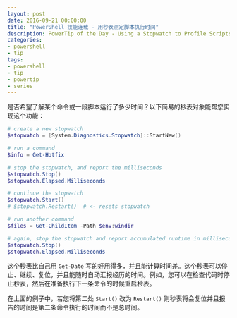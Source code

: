 ```yaml
---
layout: post
date: 2016-09-21 00:00:00
title: "PowerShell 技能连载 - 用秒表测定脚本执行时间"
description: PowerTip of the Day - Using a Stopwatch to Profile Scripts
categories:
- powershell
- tip
tags:
- powershell
- tip
- powertip
- series
---
```

是否希望了解某个命令或一段脚本运行了多少时间？以下简易的秒表对象能帮您实现这个功能：

```powershell
# create a new stopwatch
$stopwatch = [System.Diagnostics.Stopwatch]::StartNew()

# run a command
$info = Get-Hotfix

# stop the stopwatch, and report the milliseconds
$stopwatch.Stop()
$stopwatch.Elapsed.Milliseconds

# continue the stopwatch
$stopwatch.Start()
# $stopwatch.Restart()  # <- resets stopwatch

# run another command
$files = Get-ChildItem -Path $env:windir

# again, stop the stopwatch and report accumulated runtime in milliseconds
$stopwatch.Stop()
$stopwatch.Elapsed.Milliseconds
```

这个秒表比自己用 `Get-Date` 写的好用得多，并且能计算时间差。这个秒表可以停止、继续、复位，并且能随时自动汇报经历的时间。例如，您可以在检查代码时停止秒表，然后在准备执行下一条命令的时候重启秒表。

在上面的例子中，若您将第二处 `Start()` 改为 `Restart()` 则秒表将会复位并且报告的时间是第二条命令执行的时间而不是总时间。

<!--本文国际来源：[Using a Stopwatch to Profile Scripts](http://community.idera.com/powershell/powertips/b/tips/posts/using-a-stopwatch-to-profile-scripts)-->
